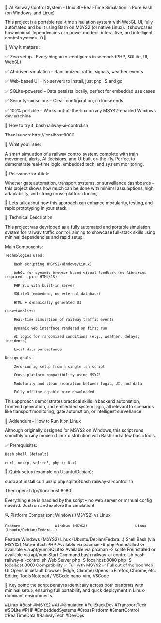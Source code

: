 🚦 AI Railway Control System – Unix 3D-Real-Time Simulation in Pure Bash (on Windows! and Linux)

This project is a portable real-time simulation system with WebGL UI, fully automated and built using Bash on MSYS2 (or native Linux). It showcases how minimal dependencies can power modern, interactive, and intelligent control systems. ⚙️🧠

🎯 Why it matters :

✅ Zero setup – Everything auto-configures in seconds (PHP, SQLite, UI, WebGL)

✅ AI-driven simulation – Randomized traffic, signals, weather, events

✅ Web-based UI – No servers to install, just php -S and go

✅ SQLite-powered – Data persists locally, perfect for embedded use cases

✅ Security-conscious – Clean configuration, no loose ends

✅ 100% portable – Works out-of-the-box on any MSYS2-enabled Windows dev machine


🚀 How to try it:
bash railway-ai-control.sh

Then launch:
http://localhost:8080

👀 What you’ll see:

A smart simulation of a railway control system, complete with train movement, alerts, AI decisions, and UI built on-the-fly. Perfect to demonstrate real-time logic, embedded tech, and system monitoring.

🧩 Relevance for Aitek:

Whether gate automation, transport systems, or surveillance dashboards – this project shows how much can be done with minimal assumptions, high adaptability, and strong cross-platform tooling.

💬 Let’s talk about how this approach can enhance modularity, testing, and rapid prototyping in your stack.

🧰 Technical Description

This project was developed as a fully automated and portable simulation system for railway traffic control, aiming to showcase full-stack skills using minimal dependencies and rapid setup.

Main Components:

    Technologies used:
    
        Bash scripting (MSYS2/Windows/Linux)

        WebGL for dynamic browser-based visual feedback (no libraries required – pure HTML/JS)

        PHP 8.x with built-in server

        SQLite3 (embedded, no external database)

        HTML + dynamically generated UI

    Functionality:

        Real-time simulation of railway traffic events

        Dynamic web interface rendered on first run

        AI logic for randomized conditions (e.g., weather, delays, incidents)

        Local data persistence

    Design goals:

        Zero-config setup from a single .sh script

        Cross-platform compatibility using MSYS2

        Modularity and clean separation between logic, UI, and data

        Fully offline-capable once downloaded

This approach demonstrates practical skills in backend automation, frontend generation, and embedded system logic, all relevant to scenarios like transport monitoring, gate automation, or intelligent surveillance.

🐧 Addendum – How to Run It on Linux

Although originally designed for MSYS2 on Windows, this script runs smoothly on any modern Linux distribution with Bash and a few basic tools.

✅ Prerequisites:

    Bash shell (default)

    curl, unzip, sqlite3, php (≥ 8.x)

🔧 Quick setup (example on Ubuntu/Debian):

sudo apt install curl unzip php sqlite3
bash railway-ai-control.sh

Then open:
http://localhost:8080

Everything else is handled by the script – no web server or manual config needed. Just run and explore the simulation!

🔍 Platform Comparison: Windows (MSYS2) vs Linux

    Feature                Windows (MSYS2)                      Linux (Ubuntu/Debian/Fedora..)
Feature        Windows (MSYS2)                            Linux (Ubuntu/Debian/Fedora...)
Shell          Bash (via MSYS2)                           Native Bash
PHP            Available via pacman -S php	              Preinstalled or available via apt/yum
SQLite3        Available via pacman -S sqlite	            Preinstalled or available via apt/yum
Start Command  bash railway-ai-control.sh                 bash railway-ai-control.sh
Web Server     php -S localhost:8080                      php -S localhost:8080
Compatibility	✅ Full with MSYS2	                        ✅ Full out of the box
Web UI         Opens in default browser (Edge, Chrome)    Opens in Firefox, Chrome, etc.
Editing Tools  Notepad / VSCode                           nano, vim, VSCode

📌 Key point: the script behaves identically across both platforms with minimal setup, ensuring full portability and quick deployment in Linux-dominant environments.

#Linux #Bash #MSYS2 #AI #Simulation #FullStackDev #TransportTech #SQLite #PHP #EmbeddedSystems #CrossPlatform #SmartControl #RealTimeData #RailwayTech #DevOps
